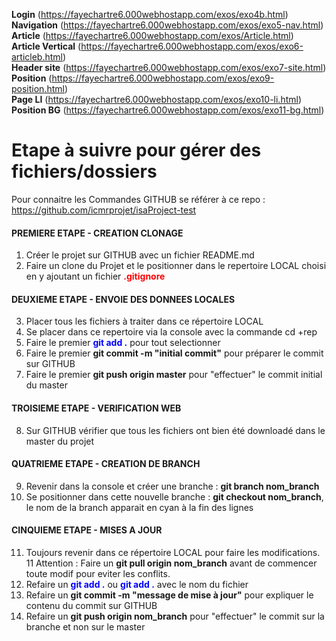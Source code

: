 <b>Login</b> (https://fayechartre6.000webhostapp.com/exos/exo4b.html)<br>
<b>Navigation</b> (https://fayechartre6.000webhostapp.com/exos/exo5-nav.html)<br>
<b>Article</b> (https://fayechartre6.000webhostapp.com/exos/Article.html)<br>
<b>Article Vertical</b> (https://fayechartre6.000webhostapp.com/exos/exo6-articleb.html)<br>
<b>Header site</b> (https://fayechartre6.000webhostapp.com/exos/exo7-site.html)<br>
<b>Position</b> (https://fayechartre6.000webhostapp.com/exos/exo9-position.html)<br>
<b>Page LI</b> (https://fayechartre6.000webhostapp.com/exos/exo10-li.html)<br>
<b>Position BG</b> (https://fayechartre6.000webhostapp.com/exos/exo11-bg.html)<br>

# Etape à suivre pour gérer des fichiers/dossiers
Pour connaitre les Commandes GITHUB se référer à ce repo : https://github.com/icmrprojet/isaProject-test 

#### PREMIERE ETAPE - CREATION CLONAGE
1. Créer le projet sur GITHUB avec un fichier README.md
2. Faire un clone du Projet et le positionner dans le repertoire LOCAL choisi en y ajoutant un fichier <b style="color:red">.gitignore</b>

#### DEUXIEME ETAPE - ENVOIE DES DONNEES LOCALES
3. Placer tous les fichiers à traiter dans ce répertoire LOCAL
4. Se placer dans ce repertoire via la console avec la commande cd +rep
5. Faire le premier <b style="color:blue">git add .</b> pour tout selectionner
6. Faire le premier <b>git commit -m "initial commit"</b> pour préparer le commit sur GITHUB
7. Faire le premier <b>git push origin master</b> pour "effectuer" le commit initial du master

#### TROISIEME ETAPE - VERIFICATION WEB
8. Sur GITHUB vérifier que tous les fichiers ont bien été downloadé dans le master du projet

#### QUATRIEME ETAPE - CREATION DE BRANCH
9. Revenir dans la console et créer une branche : <b>git branch nom_branch</b>
10. Se positionner dans cette nouvelle branche : <b>git checkout nom_branch</b>, le nom de la branch apparait en cyan à la fin des lignes

#### CINQUIEME ETAPE - MISES A JOUR
11. Toujours revenir dans ce répertoire LOCAL pour faire les modifications.
11 Attention : Faire un <b>git pull origin nom_branch</b> avant de commencer toute modif pour eviter les conflits.
12. Refaire un <b style="color:blue">git add .</b> ou <b style="color:blue">git add .</b> avec le nom du fichier
13. Refaire un <b>git commit -m "message de mise à jour"</b> pour expliquer le contenu du commit sur GITHUB
14. Refaire un <b>git push origin nom_branch</b> pour "effectuer" le commit sur la branche et non sur le master
